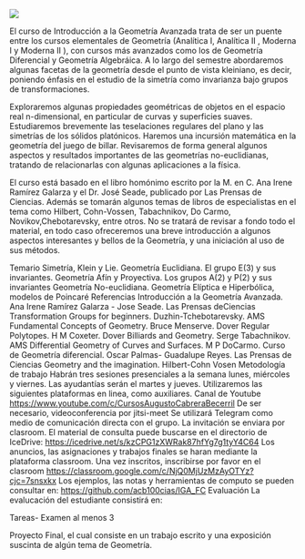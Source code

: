 
![](https://media.tenor.com/pk5cwuGWwd0AAAAC/torus.gif)

El curso de Introducción a la Geometría Avanzada trata de ser un puente entre los cursos elementales de Geometría (Analítica I, Analítica II , Moderna I y Moderna II ), con cursos más avanzados como los de Geometría Diferencial y Geometría Algebráica. A lo largo del semestre abordaremos algunas facetas de la geometría desde el punto de vista kleiniano, es decir, poniendo énfasis en el estudio de la simetría como invarianza bajo grupos de transformaciones.

Exploraremos algunas propiedades geométricas de objetos en el espacio real n-dimensional, en particular de curvas y superficies suaves. Estudiaremos brevemente las teselaciones regulares del plano y las simetrías de los sólidos platónicos. Haremos una incursión matemática en la geometría del juego de billar. Revisaremos de forma general algunos aspectos y resultados importantes de las geometrías no-euclidianas, tratando de relacionarlas con algunas aplicaciones a la física.

El curso está basado en el libro homónimo escrito por la M. en C. Ana Irene Ramírez Galarza y el Dr. José Seade, publicado por Las Prensas de Ciencias. Además se tomarán algunos temas de libros de especialistas en el tema como Hilbert, Cohn-Vossen, Tabachnikov, Do Carmo, Novikov,Chebotarevsky, entre otros. No se tratará de revisar a fondo todo el material, en todo caso ofreceremos una breve introducción a algunos aspectos interesantes y bellos de la Geometría, y una iniciación al uso de sus métodos.

Temario
Simetría, Klein y Lie.
Geometría Euclidiana. El grupo E(3) y sus invariantes.
Geometría Afín y Proyectiva. Los grupos A(2) y P(2) y sus invariantes
Geometría No-euclidiana. Geometría Elíptica e Hiperbólica, modelos de Poincaré
Referencias
Introducción a la Geometría Avanzada. Ana Irene Ramírez Galarza - Jose Seade. Las Prensas deCiencias
Transformation Groups for beginners. Duzhin-Tchebotarevsky. AMS
Fundamental Concepts of Geometry. Bruce Menserve. Dover
Regular Polytopes. H M Coxeter. Dover
Billiards and Geometry. Serge Tabachnikov. AMS
Differential Geometry of Curves and Surfaces. M P DoCarmo.
Curso de Geometría diferencial. Oscar Palmas- Guadalupe Reyes. Las Prensas de Ciencias
Geometry and the imagination. Hilbert-Cohn Vosen
Metodología de trabajo
Habrán tres sesiones presenciales a la semana lunes, miércoles y viernes. Las ayudantías serán el martes y jueves. Utilizaremos las siguientes plataformas en linea, como auxiliares.
Canal de Youtube https://www.youtube.com/c/CursosAugustoCabreraBecerril
De ser necesario, videoconferencia por jitsi-meet
Se utilizará Telegram como medio de comunicación directa con el grupo. La invitación se enviara por clasroom.
El material de consulta puede buscarse en el directorio de IceDrive: https://icedrive.net/s/kzCPG1zXWRak87hfYg7g1tyY4C64
Los anuncios, las asignaciones y trabajos finales se haran mediante la plataforma classroom. Una vez inscritos, inscribirse por favor en el clasroom https://classroom.google.com/c/NjQ0MjUzMzAyOTYz?cjc=7snsxkx
Los ejemplos, las notas y herramientas de computo se pueden consultar en: https://github.com/acb100cias/IGA_FC
Evaluación
La evalucación del estudiante consistirá en:

Tareas- Examen al menos 3

Proyecto Final, el cual consiste en un trabajo escrito y una exposición suscinta de algún tema de Geometría.
